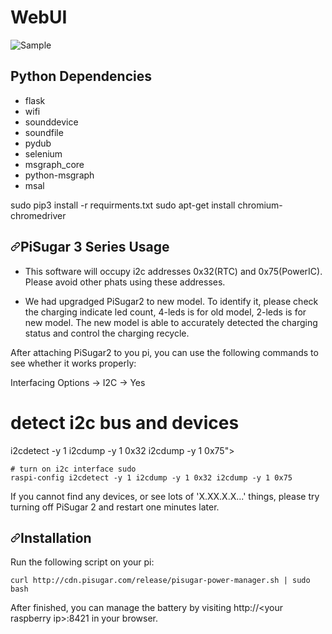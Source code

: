 <h1 id="webui">WebUI</h1>

![Sample](https://user-images.githubusercontent.com/81442784/211213577-1323ff6a-4214-4540-96cf-0b4b39d02c09.png)

<h2 id="dependencies">Python Dependencies</h2>
<ul>
<li>flask</li>
<li>wifi</li>
<li>sounddevice</li>
<li>soundfile</li>
<li>pydub</li>
<li>selenium</li>
<li>msgraph_core</li>
<li>python-msgraph</li>
<li>msal</li>
</ul>

sudo pip3 install -r requirments.txt
sudo apt-get install chromium-chromedriver

<h2><a id="user-content-important" class="anchor" aria-hidden="true" href="#important"><svg class="octicon octicon-link" viewBox="0 0 16 16" version="1.1" width="16" height="16" aria-hidden="true"><path fill-rule="evenodd" d="M7.775 3.275a.75.75 0 001.06 1.06l1.25-1.25a2 2 0 112.83 2.83l-2.5 2.5a2 2 0 01-2.83 0 .75.75 0 00-1.06 1.06 3.5 3.5 0 004.95 0l2.5-2.5a3.5 3.5 0 00-4.95-4.95l-1.25 1.25zm-4.69 9.64a2 2 0 010-2.83l2.5-2.5a2 2 0 012.83 0 .75.75 0 001.06-1.06 3.5 3.5 0 00-4.95 0l-2.5 2.5a3.5 3.5 0 004.95 4.95l1.25-1.25a.75.75 0 00-1.06-1.06l-1.25 1.25a2 2 0 01-2.83 0z"></path></svg></a>PiSugar 3 Series Usage</h2>
<ul>
<li>
<p>This software will occupy i2c addresses 0x32(RTC) and 0x75(PowerIC). Please avoid other phats using these addresses.</p>
</li>
<li>
<p>We had upgradged PiSugar2 to new model. To identify it, please check the charging indicate led count, 4-leds is for old model, 2-leds is for new model. The new model is able to accurately detected the charging status and control the charging recycle.</p>
</li>
</ul>
<p>After attaching PiSugar2 to you pi, you can use the following commands to see whether it works properly:</p>
<div class="snippet-clipboard-content notranslate position-relative overflow-auto" data-snippet-clipboard-copy-content="# turn on i2c interface
sudo raspi-config

# Interfacing Options -&gt; I2C -&gt; Yes

# detect i2c bus and devices
i2cdetect -y 1
i2cdump -y 1 0x32
i2cdump -y 1 0x75"><pre class="notranslate"><code># turn on i2c interface
sudo raspi-config
i2cdetect -y 1
i2cdump -y 1 0x32
i2cdump -y 1 0x75
</code></pre></div>

<p>If you cannot find any devices, or see lots of 'X.XX.X.X...' things, please try turning off PiSugar 2 and restart one minutes later.</p>
<h2><a id="user-content-installation" class="anchor" aria-hidden="true" href="#installation"><svg class="octicon octicon-link" viewBox="0 0 16 16" version="1.1" width="16" height="16" aria-hidden="true"><path fill-rule="evenodd" d="M7.775 3.275a.75.75 0 001.06 1.06l1.25-1.25a2 2 0 112.83 2.83l-2.5 2.5a2 2 0 01-2.83 0 .75.75 0 00-1.06 1.06 3.5 3.5 0 004.95 0l2.5-2.5a3.5 3.5 0 00-4.95-4.95l-1.25 1.25zm-4.69 9.64a2 2 0 010-2.83l2.5-2.5a2 2 0 012.83 0 .75.75 0 001.06-1.06 3.5 3.5 0 00-4.95 0l-2.5 2.5a3.5 3.5 0 004.95 4.95l1.25-1.25a.75.75 0 00-1.06-1.06l-1.25 1.25a2 2 0 01-2.83 0z"></path></svg></a>Installation</h2>
<p>Run the following script on your pi:</p>
<div class="snippet-clipboard-content notranslate position-relative overflow-auto" data-snippet-clipboard-copy-content="curl http://cdn.pisugar.com/release/pisugar-power-manager.sh | sudo bash"><pre class="notranslate"><code>curl http://cdn.pisugar.com/release/pisugar-power-manager.sh | sudo bash
</code></pre></div>
<p>After finished, you can manage the battery by visiting http://&lt;your raspberry ip&gt;:8421 in your browser.</p>
<p>

